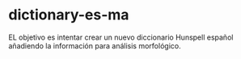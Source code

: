 # dictionary-es-ma
EL objetivo es intentar crear un nuevo diccionario Hunspell español añadiendo la información para análisis morfológico.
